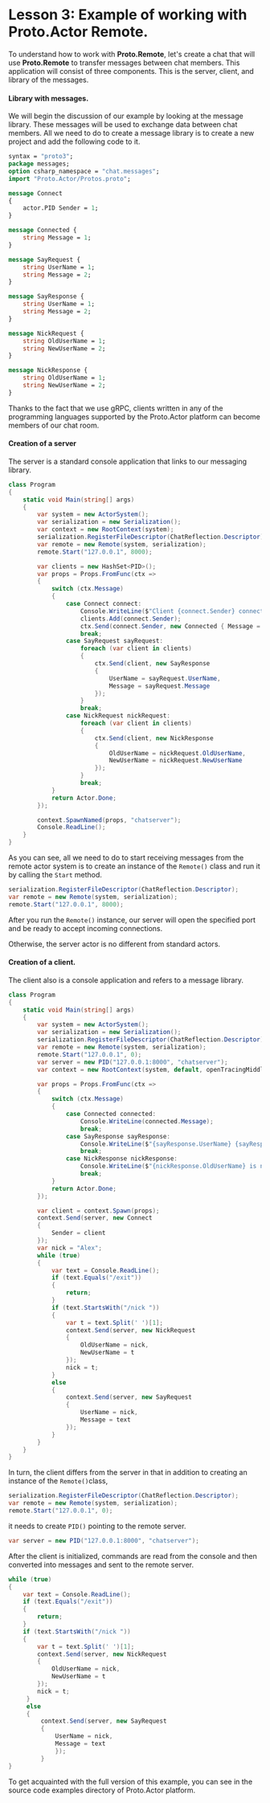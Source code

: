 # Lesson 3: Example of working with Proto.Actor Remote.

To understand how to work with **Proto.Remote**, let's create a chat that will use **Proto.Remote** to transfer messages between chat members. This application will consist of three components. This is the server, client, and library of the messages.

#### Library with messages.

We will begin the discussion of our example by looking at the message library. These messages will be used to exchange data between chat members. All we need to do to create a message library is to create a new project and add the following code to it.

```protobuf
syntax = "proto3";
package messages;
option csharp_namespace = "chat.messages";
import "Proto.Actor/Protos.proto";

message Connect
{
	actor.PID Sender = 1;
}

message Connected {
    string Message = 1;
}

message SayRequest {
    string UserName = 1;
    string Message = 2;
}

message SayResponse {
    string UserName = 1;
    string Message = 2;
}

message NickRequest {
    string OldUserName = 1;
    string NewUserName = 2;
}

message NickResponse {
    string OldUserName = 1;
    string NewUserName = 2;
}
```

Thanks to the fact that we use gRPC, clients written in any of the programming languages supported by the Proto.Actor platform can become members of our chat room.

#### Creation of a server

The server is a standard console application that links to our messaging library. 

```c#
class Program
{
    static void Main(string[] args)
    {
        var system = new ActorSystem();
        var serialization = new Serialization();
        var context = new RootContext(system);
        serialization.RegisterFileDescriptor(ChatReflection.Descriptor);
        var remote = new Remote(system, serialization);
        remote.Start("127.0.0.1", 8000);

        var clients = new HashSet<PID>();
        var props = Props.FromFunc(ctx =>
        {
            switch (ctx.Message)
            {
                case Connect connect:
                    Console.WriteLine($"Client {connect.Sender} connected");
                    clients.Add(connect.Sender);
                    ctx.Send(connect.Sender, new Connected { Message = "Welcome!" });
                    break;
                case SayRequest sayRequest:
                    foreach (var client in clients)
                    {
                        ctx.Send(client, new SayResponse
                        {
                            UserName = sayRequest.UserName,
                            Message = sayRequest.Message
                        });
                    }
                    break;
                case NickRequest nickRequest:
                    foreach (var client in clients)
                    {
                        ctx.Send(client, new NickResponse
                        {
                            OldUserName = nickRequest.OldUserName,
                            NewUserName = nickRequest.NewUserName
                        });
                    }
                    break;
            }
            return Actor.Done;
        });

        context.SpawnNamed(props, "chatserver");
        Console.ReadLine();
    }
}
```

As you can see, all we need to do to start receiving messages from the remote actor system is to create an instance of the `Remote()` class and run it by calling the `Start` method.

```c#
serialization.RegisterFileDescriptor(ChatReflection.Descriptor);
var remote = new Remote(system, serialization);
remote.Start("127.0.0.1", 8000);
```

After you run the `Remote()` instance, our server will open the specified port and be ready to accept incoming connections. 

Otherwise, the server actor is no different from standard actors.

#### Creation of a client.

The client also is a console application and refers to a message library.

```c#
class Program
{
    static void Main(string[] args)
    {
        var system = new ActorSystem();
        var serialization = new Serialization();
        serialization.RegisterFileDescriptor(ChatReflection.Descriptor);
        var remote = new Remote(system, serialization);
        remote.Start("127.0.0.1", 0);
        var server = new PID("127.0.0.1:8000", "chatserver");
        var context = new RootContext(system, default, openTracingMiddleware);

        var props = Props.FromFunc(ctx =>
        {
            switch (ctx.Message)
            {
                case Connected connected:
                    Console.WriteLine(connected.Message);
                    break;
                case SayResponse sayResponse:
                    Console.WriteLine($"{sayResponse.UserName} {sayResponse.Message}");
                    break;
                case NickResponse nickResponse:
                    Console.WriteLine($"{nickResponse.OldUserName} is now {nickResponse.NewUserName}");
                    break;
            }
            return Actor.Done;
        });

        var client = context.Spawn(props);
        context.Send(server, new Connect
        {
            Sender = client
        });
        var nick = "Alex";
        while (true)
        {
            var text = Console.ReadLine();
            if (text.Equals("/exit"))
            {
                return;
            }
            if (text.StartsWith("/nick "))
            {
                var t = text.Split(' ')[1];
                context.Send(server, new NickRequest
                {
                    OldUserName = nick,
                    NewUserName = t
                });
                nick = t;
            }
            else
            {
                context.Send(server, new SayRequest
                {
                    UserName = nick,
                    Message = text
                });
            }
        }
    }
}
```

In turn, the client differs from the server in that in addition to creating an instance of the `Remote()`class, 

```c#
serialization.RegisterFileDescriptor(ChatReflection.Descriptor);
var remote = new Remote(system, serialization);
remote.Start("127.0.0.1", 0);
```

it needs to create `PID()` pointing to the remote server.

```c#
var server = new PID("127.0.0.1:8000", "chatserver");
```

After the client is initialized, commands are read from the console and then converted into messages and sent to the remote server.

```c#
while (true)
{
    var text = Console.ReadLine();
    if (text.Equals("/exit"))
    {
        return;
    }
    if (text.StartsWith("/nick "))
    {
        var t = text.Split(' ')[1];
        context.Send(server, new NickRequest
        {
            OldUserName = nick,
            NewUserName = t
        });
        nick = t;
     }
     else
     {
         context.Send(server, new SayRequest
         {
             UserName = nick,
             Message = text
             });
         }
}
```

To get acquainted with the full version of this example, you can see in the source code examples directory of Proto.Actor platform.
